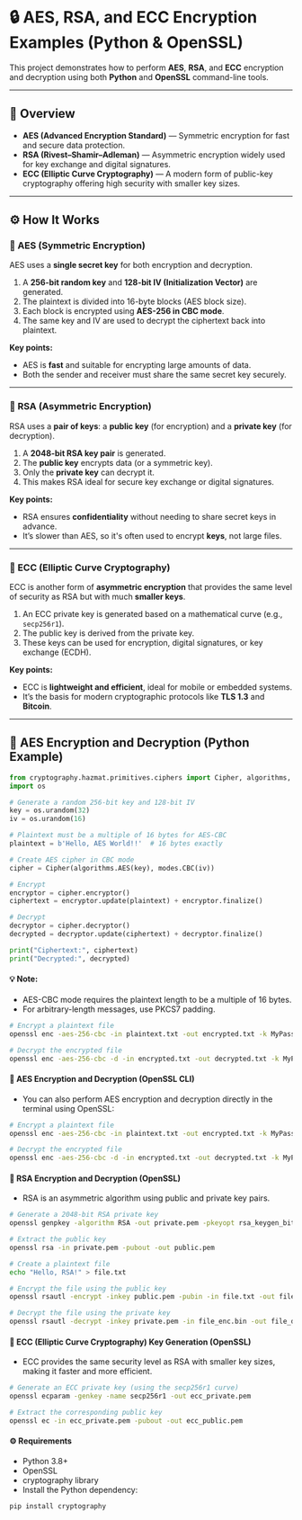 # 🔒 AES, RSA, and ECC Encryption Examples (Python & OpenSSL)

This project demonstrates how to perform **AES**, **RSA**, and **ECC** encryption and decryption using both **Python** and **OpenSSL** command-line tools.

---

## 🧠 Overview

- **AES (Advanced Encryption Standard)** — Symmetric encryption for fast and secure data protection.  
- **RSA (Rivest–Shamir–Adleman)** — Asymmetric encryption widely used for key exchange and digital signatures.  
- **ECC (Elliptic Curve Cryptography)** — A modern form of public-key cryptography offering high security with smaller key sizes.

---

## ⚙️ How It Works

### 🧩 AES (Symmetric Encryption)
AES uses a **single secret key** for both encryption and decryption.

1. A **256-bit random key** and **128-bit IV (Initialization Vector)** are generated.  
2. The plaintext is divided into 16-byte blocks (AES block size).  
3. Each block is encrypted using **AES-256 in CBC mode**.  
4. The same key and IV are used to decrypt the ciphertext back into plaintext.

**Key points:**
- AES is **fast** and suitable for encrypting large amounts of data.  
- Both the sender and receiver must share the same secret key securely.

---

### 🔑 RSA (Asymmetric Encryption)
RSA uses a **pair of keys**: a **public key** (for encryption) and a **private key** (for decryption).

1. A **2048-bit RSA key pair** is generated.  
2. The **public key** encrypts data (or a symmetric key).  
3. Only the **private key** can decrypt it.  
4. This makes RSA ideal for secure key exchange or digital signatures.

**Key points:**
- RSA ensures **confidentiality** without needing to share secret keys in advance.  
- It’s slower than AES, so it's often used to encrypt **keys**, not large files.

---

### 🧮 ECC (Elliptic Curve Cryptography)
ECC is another form of **asymmetric encryption** that provides the same level of security as RSA but with much **smaller keys**.

1. An ECC private key is generated based on a mathematical curve (e.g., `secp256r1`).  
2. The public key is derived from the private key.  
3. These keys can be used for encryption, digital signatures, or key exchange (ECDH).

**Key points:**
- ECC is **lightweight and efficient**, ideal for mobile or embedded systems.  
- It’s the basis for modern cryptographic protocols like **TLS 1.3** and **Bitcoin**.

---

## 🐍 AES Encryption and Decryption (Python Example)

```python
from cryptography.hazmat.primitives.ciphers import Cipher, algorithms, modes
import os

# Generate a random 256-bit key and 128-bit IV
key = os.urandom(32)
iv = os.urandom(16)

# Plaintext must be a multiple of 16 bytes for AES-CBC
plaintext = b'Hello, AES World!!'  # 16 bytes exactly

# Create AES cipher in CBC mode
cipher = Cipher(algorithms.AES(key), modes.CBC(iv))

# Encrypt
encryptor = cipher.encryptor()
ciphertext = encryptor.update(plaintext) + encryptor.finalize()

# Decrypt
decryptor = cipher.decryptor()
decrypted = decryptor.update(ciphertext) + decryptor.finalize()

print("Ciphertext:", ciphertext)
print("Decrypted:", decrypted)
```
#### 💡 Note:
- AES-CBC mode requires the plaintext length to be a multiple of 16 bytes.
- For arbitrary-length messages, use PKCS7 padding.
```bash
# Encrypt a plaintext file
openssl enc -aes-256-cbc -in plaintext.txt -out encrypted.txt -k MyPass123

# Decrypt the encrypted file
openssl enc -aes-256-cbc -d -in encrypted.txt -out decrypted.txt -k MyPass123
```
#### 🔧 AES Encryption and Decryption (OpenSSL CLI)
   - You can also perform AES encryption and decryption directly in the terminal using OpenSSL:
```bash
# Encrypt a plaintext file
openssl enc -aes-256-cbc -in plaintext.txt -out encrypted.txt -k MyPass123

# Decrypt the encrypted file
openssl enc -aes-256-cbc -d -in encrypted.txt -out decrypted.txt -k MyPass123
```
#### 🔑 RSA Encryption and Decryption (OpenSSL)
   - RSA is an asymmetric algorithm using public and private key pairs.
```bash
# Generate a 2048-bit RSA private key
openssl genpkey -algorithm RSA -out private.pem -pkeyopt rsa_keygen_bits:2048

# Extract the public key
openssl rsa -in private.pem -pubout -out public.pem

# Create a plaintext file
echo "Hello, RSA!" > file.txt

# Encrypt the file using the public key
openssl rsautl -encrypt -inkey public.pem -pubin -in file.txt -out file_enc.bin

# Decrypt the file using the private key
openssl rsautl -decrypt -inkey private.pem -in file_enc.bin -out file_dec.txt
```
#### 🧮 ECC (Elliptic Curve Cryptography) Key Generation (OpenSSL)
   - ECC provides the same security level as RSA with smaller key sizes, making it faster and more efficient.

```bash
# Generate an ECC private key (using the secp256r1 curve)
openssl ecparam -genkey -name secp256r1 -out ecc_private.pem

# Extract the corresponding public key
openssl ec -in ecc_private.pem -pubout -out ecc_public.pem

```
#### ⚙️ Requirements

   - Python 3.8+
   - OpenSSL
   - cryptography library
   - Install the Python dependency:
```bash
pip install cryptography
```